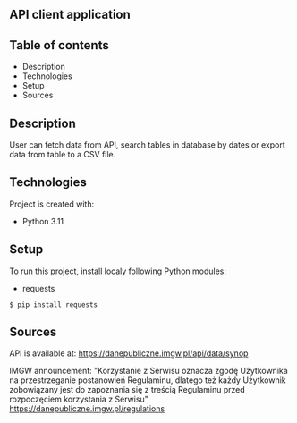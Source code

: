 ## API client application

## Table of contents
* Description
* Technologies
* Setup
* Sources

## Description 
User can fetch data from API, search tables
in database by dates or export 
data from table to a CSV file. 

## Technologies 
Project is created with:
* Python 3.11

## Setup
To run this project, install localy following Python modules:
* requests

```
$ pip install requests
```

## Sources
API is available at: https://danepubliczne.imgw.pl/api/data/synop

IMGW announcement: "Korzystanie z Serwisu oznacza zgodę Użytkownika na 
przestrzeganie postanowień Regulaminu, dlatego też każdy Użytkownik 
zobowiązany jest do zapoznania się z treścią Regulaminu przed rozpoczęciem 
korzystania z Serwisu" 
https://danepubliczne.imgw.pl/regulations
